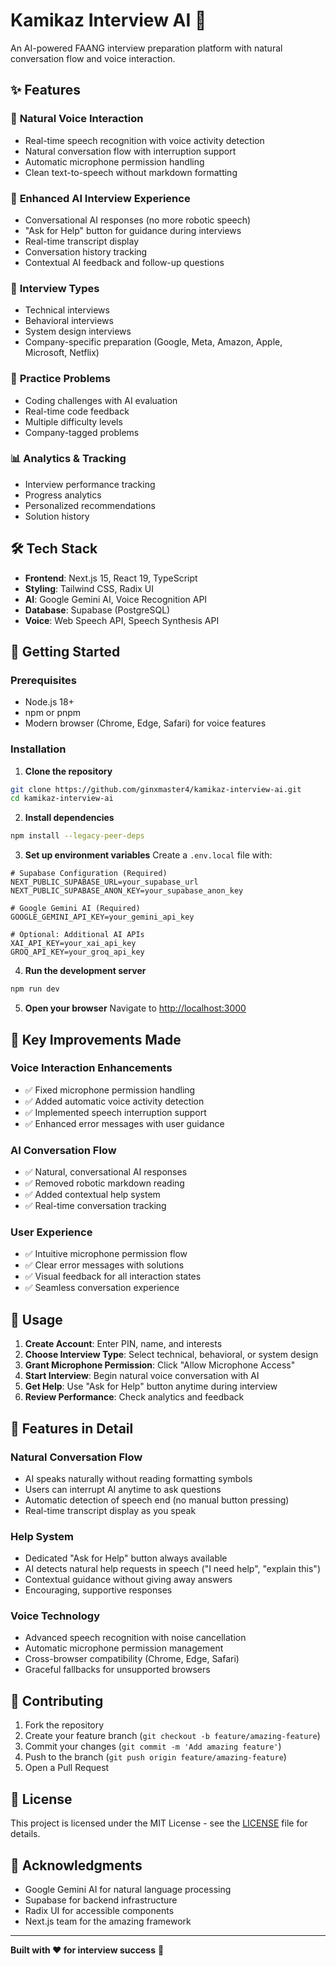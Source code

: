 # Kamikaz Interview AI 🚀

An AI-powered FAANG interview preparation platform with natural conversation flow and voice interaction.

## ✨ Features

### 🎤 **Natural Voice Interaction**
- Real-time speech recognition with voice activity detection
- Natural conversation flow with interruption support
- Automatic microphone permission handling
- Clean text-to-speech without markdown formatting

### 🤖 **Enhanced AI Interview Experience**
- Conversational AI responses (no more robotic speech)
- "Ask for Help" button for guidance during interviews
- Real-time transcript display
- Conversation history tracking
- Contextual AI feedback and follow-up questions

### 💼 **Interview Types**
- Technical interviews
- Behavioral interviews  
- System design interviews
- Company-specific preparation (Google, Meta, Amazon, Apple, Microsoft, Netflix)

### 🧠 **Practice Problems**
- Coding challenges with AI evaluation
- Real-time code feedback
- Multiple difficulty levels
- Company-tagged problems

### 📊 **Analytics & Tracking**
- Interview performance tracking
- Progress analytics
- Personalized recommendations
- Solution history

## 🛠️ **Tech Stack**

- **Frontend**: Next.js 15, React 19, TypeScript
- **Styling**: Tailwind CSS, Radix UI
- **AI**: Google Gemini AI, Voice Recognition API
- **Database**: Supabase (PostgreSQL)
- **Voice**: Web Speech API, Speech Synthesis API

## 🚀 **Getting Started**

### Prerequisites
- Node.js 18+ 
- npm or pnpm
- Modern browser (Chrome, Edge, Safari) for voice features

### Installation

1. **Clone the repository**
```bash
git clone https://github.com/ginxmaster4/kamikaz-interview-ai.git
cd kamikaz-interview-ai
```

2. **Install dependencies**
```bash
npm install --legacy-peer-deps
```

3. **Set up environment variables**
Create a `.env.local` file with:
```env
# Supabase Configuration (Required)
NEXT_PUBLIC_SUPABASE_URL=your_supabase_url
NEXT_PUBLIC_SUPABASE_ANON_KEY=your_supabase_anon_key

# Google Gemini AI (Required)
GOOGLE_GEMINI_API_KEY=your_gemini_api_key

# Optional: Additional AI APIs
XAI_API_KEY=your_xai_api_key
GROQ_API_KEY=your_groq_api_key
```

4. **Run the development server**
```bash
npm run dev
```

5. **Open your browser**
Navigate to [http://localhost:3000](http://localhost:3000)

## 🎯 **Key Improvements Made**

### Voice Interaction Enhancements
- ✅ Fixed microphone permission handling
- ✅ Added automatic voice activity detection  
- ✅ Implemented speech interruption support
- ✅ Enhanced error messages with user guidance

### AI Conversation Flow
- ✅ Natural, conversational AI responses
- ✅ Removed robotic markdown reading
- ✅ Added contextual help system
- ✅ Real-time conversation tracking

### User Experience
- ✅ Intuitive microphone permission flow
- ✅ Clear error messages with solutions
- ✅ Visual feedback for all interaction states
- ✅ Seamless conversation experience

## 📱 **Usage**

1. **Create Account**: Enter PIN, name, and interests
2. **Choose Interview Type**: Select technical, behavioral, or system design
3. **Grant Microphone Permission**: Click "Allow Microphone Access"
4. **Start Interview**: Begin natural voice conversation with AI
5. **Get Help**: Use "Ask for Help" button anytime during interview
6. **Review Performance**: Check analytics and feedback

## 🔧 **Features in Detail**

### Natural Conversation Flow
- AI speaks naturally without reading formatting symbols
- Users can interrupt AI anytime to ask questions
- Automatic detection of speech end (no manual button pressing)
- Real-time transcript display as you speak

### Help System
- Dedicated "Ask for Help" button always available
- AI detects natural help requests in speech ("I need help", "explain this")
- Contextual guidance without giving away answers
- Encouraging, supportive responses

### Voice Technology
- Advanced speech recognition with noise cancellation
- Automatic microphone permission management
- Cross-browser compatibility (Chrome, Edge, Safari)
- Graceful fallbacks for unsupported browsers

## 🤝 **Contributing**

1. Fork the repository
2. Create your feature branch (`git checkout -b feature/amazing-feature`)
3. Commit your changes (`git commit -m 'Add amazing feature'`)
4. Push to the branch (`git push origin feature/amazing-feature`)
5. Open a Pull Request

## 📄 **License**

This project is licensed under the MIT License - see the [LICENSE](LICENSE) file for details.

## 🙏 **Acknowledgments**

- Google Gemini AI for natural language processing
- Supabase for backend infrastructure
- Radix UI for accessible components
- Next.js team for the amazing framework

---

**Built with ❤️ for interview success** 🎯
